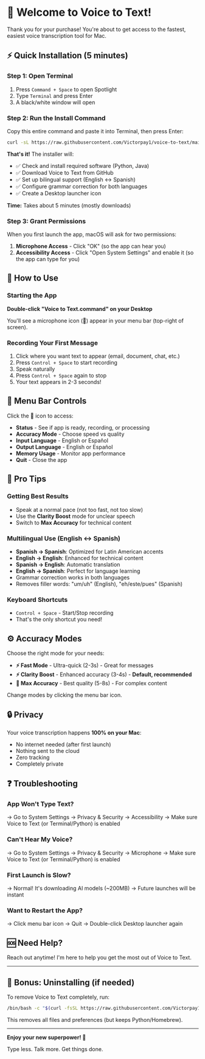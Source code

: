 # 🎉 Welcome to Voice to Text!

Thank you for your purchase! You're about to get access to the fastest, easiest voice transcription tool for Mac.

## ⚡ Quick Installation (5 minutes)

### Step 1: Open Terminal

1. Press `Command + Space` to open Spotlight
2. Type `Terminal` and press Enter
3. A black/white window will open

### Step 2: Run the Install Command

Copy this entire command and paste it into Terminal, then press Enter:

```bash
curl -sL https://raw.githubusercontent.com/Victorpay1/voice-to-text/main/install.sh | bash
```

**That's it!** The installer will:
- ✅ Check and install required software (Python, Java)
- ✅ Download Voice to Text from GitHub
- ✅ Set up bilingual support (English ↔ Spanish)
- ✅ Configure grammar correction for both languages
- ✅ Create a Desktop launcher icon

**Time:** Takes about 5 minutes (mostly downloads)

### Step 3: Grant Permissions

When you first launch the app, macOS will ask for two permissions:

1. **Microphone Access** - Click "OK" (so the app can hear you)
2. **Accessibility Access** - Click "Open System Settings" and enable it (so the app can type for you)

## 🚀 How to Use

### Starting the App

**Double-click "Voice to Text.command" on your Desktop**

You'll see a microphone icon (🎤) appear in your menu bar (top-right of screen).

### Recording Your First Message

1. Click where you want text to appear (email, document, chat, etc.)
2. Press `Control + Space` to start recording
3. Speak naturally
4. Press `Control + Space` again to stop
5. Your text appears in 2-3 seconds!

## 📱 Menu Bar Controls

Click the 🎤 icon to access:
- **Status** - See if app is ready, recording, or processing
- **Accuracy Mode** - Choose speed vs quality
- **Input Language** - English or Español
- **Output Language** - English or Español
- **Memory Usage** - Monitor app performance
- **Quit** - Close the app

## 🎯 Pro Tips

### Getting Best Results
- Speak at a normal pace (not too fast, not too slow)
- Use the **Clarity Boost** mode for unclear speech
- Switch to **Max Accuracy** for technical content

### Multilingual Use (English ↔ Spanish)
- **Spanish → Spanish**: Optimized for Latin American accents
- **English → English**: Enhanced for technical content
- **Spanish → English**: Automatic translation
- **English → Spanish**: Perfect for language learning
- Grammar correction works in both languages
- Removes filler words: "um/uh" (English), "eh/este/pues" (Spanish)

### Keyboard Shortcuts
- `Control + Space` - Start/Stop recording
- That's the only shortcut you need!

## ⚙️ Accuracy Modes

Choose the right mode for your needs:

- **⚡ Fast Mode** - Ultra-quick (2-3s) - Great for messages
- **⚡ Clarity Boost** - Enhanced accuracy (3-4s) - **Default, recommended**
- **🎯 Max Accuracy** - Best quality (5-8s) - For complex content

Change modes by clicking the menu bar icon.

## 🔒 Privacy

Your voice transcription happens **100% on your Mac**:
- No internet needed (after first launch)
- Nothing sent to the cloud
- Zero tracking
- Completely private

## ❓ Troubleshooting

### App Won't Type Text?
→ Go to System Settings → Privacy & Security → Accessibility
→ Make sure Voice to Text (or Terminal/Python) is enabled

### Can't Hear My Voice?
→ Go to System Settings → Privacy & Security → Microphone
→ Make sure Voice to Text (or Terminal/Python) is enabled

### First Launch is Slow?
→ Normal! It's downloading AI models (~200MB)
→ Future launches will be instant

### Want to Restart the App?
→ Click menu bar icon → Quit
→ Double-click Desktop launcher again

## 🆘 Need Help?

Reach out anytime! I'm here to help you get the most out of Voice to Text.

---

## 🎁 Bonus: Uninstalling (if needed)

To remove Voice to Text completely, run:

```bash
/bin/bash -c "$(curl -fsSL https://raw.githubusercontent.com/Victorpay1/voice-to-text/main/uninstall.sh)"
```

This removes all files and preferences (but keeps Python/Homebrew).

---

**Enjoy your new superpower! 🎤**

Type less. Talk more. Get things done.
